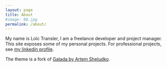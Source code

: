 ```yaml
---
layout: page
title: About
#image: 08.jpg
permalink: /about/
---
```


My name is Loïc Transler, I am a freelance developer and project manager. This site exposes some of my personal projects. For professional projects, see [my linkedin profile](https://www.linkedin.com/in/loictransler/).

The theme is a fork of [Galada by Artem Sheludko](https://github.com/artemsheludko/galada).
